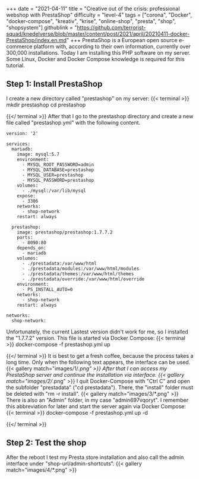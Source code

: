 +++
date = "2021-04-11"
title = "Creative out of the crisis: professional webshop with PrestaShop"
difficulty = "level-4"
tags = ["corona", "Docker", "docker-compose", "kreativ", "krise", "online-shop", "presta", "shop", "shopsystem"]
githublink = "https://github.com/terrorist-squad/knedelverse/blob/master/content/post/2021/april/20210411-docker-PrestaShop/index.en.md"
+++
PrestaShop is a European open source e-commerce platform with, according to their own information, currently over 300,000 installations. Today I am installing this PHP software on my server. Some Linux, Docker and Docker Compose knowledge is required for this tutorial.
## Step 1: Install PrestaShop
I create a new directory called "prestashop" on my server:
{{< terminal >}}
mkdir prestashop
cd prestashop

{{</ terminal >}}
After that I go to the prestashop directory and create a new file called "prestashop.yml" with the following content.
```
version: '2'

services:
  mariadb:
    image: mysql:5.7
    environment:
      - MYSQL_ROOT_PASSWORD=admin
      - MYSQL_DATABASE=prestashop
      - MYSQL_USER=prestashop
      - MYSQL_PASSWORD=prestashop
    volumes:
      - ./mysql:/var/lib/mysql
    expose:
      - 3306
    networks:
      - shop-network
    restart: always

  prestashop:
    image: prestashop/prestashop:1.7.7.2
    ports:
      - 8090:80
    depends_on:
      - mariadb
    volumes:
      - ./prestadata:/var/www/html
      - ./prestadata/modules:/var/www/html/modules
      - ./prestadata/themes:/var/www/html/themes
      - ./prestadata/override:/var/www/html/override
    environment:
      - PS_INSTALL_AUTO=0
    networks:
      - shop-network
    restart: always

networks:
  shop-network:

```
Unfortunately, the current Lastest version didn't work for me, so I installed the "1.7.7.2" version. This file is started via Docker Compose:
{{< terminal >}}
docker-compose -f prestashop.yml up

{{</ terminal >}}
It is best to get a fresh coffee, because the process takes a long time. Only when the following text appears, the interface can be used.
{{< gallery match="images/1/*.png" >}}
After that I can access my PrestaShop server and continue the installation via interface.
{{< gallery match="images/2/*.png" >}}
I quit Docker-Compose with "Ctrl C" and open the subfolder "prestadata" ("cd prestadata"). There, the "install" folder must be deleted with "rm -r install".
{{< gallery match="images/3/*.png" >}}
There is also an "Admin" folder, in my case "admin697vqoryt". I remember this abbreviation for later and start the server again via Docker Compose:
{{< terminal >}}
docker-compose -f prestashop.yml up -d

{{</ terminal >}}

## Step 2: Test the shop
After the reboot I test my Presta store installation and also call the admin interface under "shop-url/admin-shortcuts".
{{< gallery match="images/4/*.png" >}}
